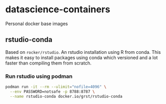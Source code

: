# datascience-containers
Personal docker base images

## rstudio-conda

Based on `rocker/rstudio`. An rstudio installation using 
R from conda. This makes it easy to install packages 
using conda which versioned and a lot faster than compiling them
from scratch. 

### Run rstudio using podman
```bash
podman run -it --rm --ulimit="nofile=4096" \
  --env PASSWORD=notsafe -p 8788:8787 \
  --name rstudio-conda docker.io/grst/rstudio-conda
```
